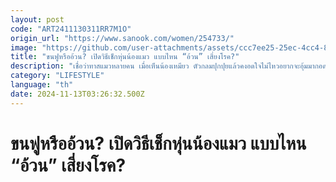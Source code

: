 ```yaml
---
layout: post
code: "ART2411130311RR7M1O"
origin_url: "https://www.sanook.com/women/254733/"
image: "https://github.com/user-attachments/assets/ccc7ee25-25ec-4cc4-8aab-10de32307387"
title: "ขนฟูหรืออ้วน? เปิดวิธีเช็กหุ่นน้องแมว แบบไหน “อ้วน” เสี่ยงโรค?"
description: "เชื่อว่าทาสแมวหลายคน เมื่อเห็นน้องเหมียว ตัวกลมปุกปุยแล้วคงอดใจไม่ไหวอยากจะอุ้มมากอด มาฟัด แต่เคยสงสัยไหมว่าความน่ารักที่เห็นนั้นเป็นแค่ขนฟู หรือว่าน้องกำลังมีน้ำหนักเกินจนเสี่ยงต่อโรคต่างๆ?"
category: "LIFESTYLE"
language: "th"
date: 2024-11-13T03:26:32.500Z
---
```


# ขนฟูหรืออ้วน? เปิดวิธีเช็กหุ่นน้องแมว แบบไหน “อ้วน” เสี่ยงโรค?